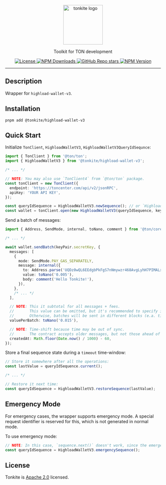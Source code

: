 <p align="center">
  <picture>
    <source media="(prefers-color-scheme: dark)" srcset="https://raw.githubusercontent.com/tonkite/tonkite/main/assets/logo-dark.svg">
    <img alt="tonkite logo" src="https://raw.githubusercontent.com/tonkite/tonkite/main/assets/logo-light.svg" width="auto" height="128">
  </picture>
</p>

<p align="center">
  Toolkit for TON development
</p>

<p align="center">
  <a href="https://opensource.org/licenses/Apache-2.0">
    <picture>
      <img alt="License" src="https://img.shields.io/badge/License-Apache_2.0-green.svg">
    </picture>
  </a>
  <a href="https://www.npmjs.com/package/wagmi">
    <picture>
      <img alt="NPM Downloads" src="https://img.shields.io/npm/dm/%40tonkite%2Fhighload-wallet-v3">
    </picture>
  </a>
  <a href="https://github.com/tonkite/tonkite">
    <picture>
      <img alt="GitHub Repo stars" src="https://img.shields.io/github/stars/tonkite/tonkite">
    </picture>
  </a>

  <a href="https://www.npmjs.com/package/@tonkite/highload-wallet-v3">
    <picture>
      <img alt="NPM Version" src="https://img.shields.io/npm/v/%40tonkite%2Fhighload-wallet-v3">
    </picture>
  </a>
</p>

---

## Description

Wrapper for `highload-wallet-v3`.

## Installation

```shell
pnpm add @tonkite/highload-wallet-v3
```

## Quick Start

Initialize `TonClient`, `HighloadWalletV3`, `HighloadWalletV3QueryIdSequnce`:

```typescript
import { TonClient } from '@ton/ton';
import { HighloadWalletV3 } from '@tonkite/highload-wallet-v3';

/* ... */

// NOTE: You may also use `TonClient4` from `@ton/ton` package.
const tonClient = new TonClient({
  endpoint: 'https://toncenter.com/api/v2/jsonRPC',
  apiKey: 'YOUR API KEY',
});

const queryIdSequence = HighloadWalletV3.newSequence(); // or `HighloadWalletV3.restoreSequence(xxx)`
const wallet = tonClient.open(new HighloadWalletV3(queryIdSequence, keyPair.publicKey));
```

Send a batch of messages:

```typescript
import { Address, SendMode, internal, toNano, comment } from '@ton/core';

/* ... */

await wallet.sendBatch(keyPair.secretKey, {
  messages: [
    {
      mode: SendMode.PAY_GAS_SEPARATELY,
      message: internal({
        to: Address.parse('UQDz0wQL6EEdgbPkFgS7nNmywzr468AvgLyhH7PIMALxPEND'),
        value: toNano('0.005'),
        body: comment('Hello Tonkite!'),
      }),
    },
    /* ... */
  ],

  // NOTE: This it subtotal for all messages + fees.
  //       This value can be omitted, but it's recommended to specify it.
  //       Otherwise, batches will be sent in different blocks (e.a. time-consuming).
  valuePerBatch: toNano('0.015'),

  // NOTE: Time-shift because time may be out of sync.
  //       The contract accepts older messages, but not those ahead of time.
  createdAt: Math.floor(Date.now() / 1000) - 60,
});
```

Store a final sequence state during a `timeout` time-window:

```typescript
// Store it somewhere after all the operations:
const lastValue = queryIdSequence.current();

/* ... */

// Restore it next time:
const queryIdSequence = HighloadWalletV3.restoreSequence(lastValue);
```

## Emergency Mode

For emergency cases, the wrapper supports emergency mode.
A special request identifier is reserved for this, which is not generated in normal mode.

To use emergency mode:

```typescript
// NOTE: In this case, `sequence.next()` doesn't work, since the emergency queryId is the latest possible.
const queryIdSequence = HighloadWalletV3.emergencySequence();
```

## License

Tonkite is [Apache 2.0](https://opensource.org/licenses/Apache-2.0) licensed.
